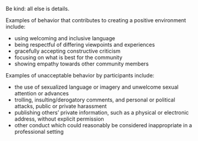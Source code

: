Be kind: all else is details.

Examples of behavior that contributes to creating a positive environment include:

- using welcoming and inclusive language
- being respectful of differing viewpoints and experiences
- gracefully accepting constructive criticism
- focusing on what is best for the community
- showing empathy towards other community members


Examples of unacceptable behavior by participants include:

- the use of sexualized language or imagery and unwelcome sexual attention or advances
- trolling, insulting/derogatory comments, and personal or political attacks, public or private harassment
- publishing others’ private information, such as a physical or electronic address, without explicit permission
- other conduct which could reasonably be considered inappropriate in a professional setting

